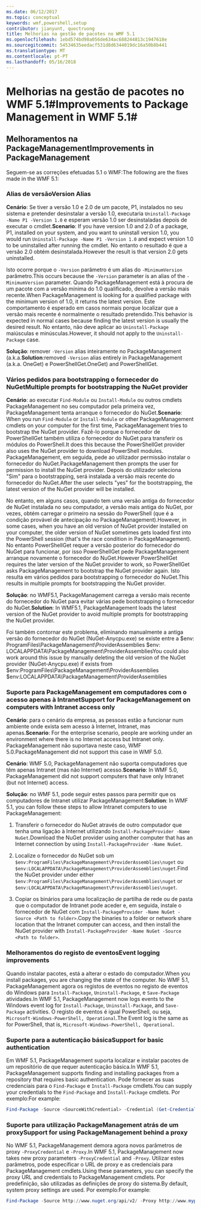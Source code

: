 ```yaml
---
ms.date: 06/12/2017
ms.topic: conceptual
keywords: wmf,powershell,setup
contributor: jianyunt, quoctruong
title: Melhorias na gestão de pacotes no WMF 5.1
ms.openlocfilehash: 1ebd574bd98a056de634ac688244813c1947618e
ms.sourcegitcommit: 54534635eedacf531d8d6344019dc16a50b8b441
ms.translationtype: MT
ms.contentlocale: pt-PT
ms.lasthandoff: 05/16/2018
---
```

# <a name="improvements-to-package-management-in-wmf-51"></a><span data-ttu-id="8abea-103">Melhorias na gestão de pacotes no WMF 5.1#</span><span class="sxs-lookup"><span data-stu-id="8abea-103">Improvements to Package Management in WMF 5.1#</span></span>

## <a name="improvements-in-packagemanagement"></a><span data-ttu-id="8abea-104">Melhoramentos na PackageManagement</span><span class="sxs-lookup"><span data-stu-id="8abea-104">Improvements in PackageManagement</span></span> ##
<span data-ttu-id="8abea-105">Seguem-se as correções efetuadas 5.1 o WMF:</span><span class="sxs-lookup"><span data-stu-id="8abea-105">The following are the fixes made in the WMF 5.1:</span></span>

### <a name="version-alias"></a><span data-ttu-id="8abea-106">Alias de versão</span><span class="sxs-lookup"><span data-stu-id="8abea-106">Version Alias</span></span>

<span data-ttu-id="8abea-107">**Cenário**: Se tiver a versão 1.0 e 2.0 de um pacote, P1, instalados no seu sistema e pretender desinstalar a versão 1.0, executaria `Uninstall-Package -Name P1 -Version 1.0` e esperam versão 1.0 ser desinstaladas depois de executar o cmdlet.</span><span class="sxs-lookup"><span data-stu-id="8abea-107">**Scenario**: If you have version 1.0 and 2.0 of a package, P1, installed on your system, and you want to uninstall version 1.0, you would run `Uninstall-Package -Name P1 -Version 1.0` and expect version 1.0 to be uninstalled after running the cmdlet.</span></span> <span data-ttu-id="8abea-108">No entanto o resultado é que a versão 2.0 obtém desinstalada.</span><span class="sxs-lookup"><span data-stu-id="8abea-108">However the result is that version 2.0 gets uninstalled.</span></span>

<span data-ttu-id="8abea-109">Isto ocorre porque o `-Version` parâmetro é um alias do `-MinimumVersion` parâmetro.</span><span class="sxs-lookup"><span data-stu-id="8abea-109">This occurs because the `-Version` parameter is an alias of the `-MinimumVersion` parameter.</span></span> <span data-ttu-id="8abea-110">Quando PackageManagement está à procura de um pacote com a versão mínima do 1.0 qualificado, devolve a versão mais recente.</span><span class="sxs-lookup"><span data-stu-id="8abea-110">When PackageManagement is looking for a qualified package with the minimum version of 1.0, it returns the latest version.</span></span> <span data-ttu-id="8abea-111">Este comportamento é esperado em casos normais porque localizar que a versão mais recente é normalmente o resultado pretendido.</span><span class="sxs-lookup"><span data-stu-id="8abea-111">This behavior is expected in normal cases because finding the latest version is usually the desired result.</span></span> <span data-ttu-id="8abea-112">No entanto, não deve aplicar ao `Uninstall-Package` maiúsculas e minúsculas.</span><span class="sxs-lookup"><span data-stu-id="8abea-112">However, it should not apply to the `Uninstall-Package` case.</span></span>

<span data-ttu-id="8abea-113">**Solução**: remover `-Version` alias inteiramente no PackageManagement (a.k.a.</span><span class="sxs-lookup"><span data-stu-id="8abea-113">**Solution**:removed `-Version` alias entirely in PackageManagement (a.k.a.</span></span> <span data-ttu-id="8abea-114">OneGet) e PowerShellGet.</span><span class="sxs-lookup"><span data-stu-id="8abea-114">OneGet) and PowerShellGet.</span></span>

### <a name="multiple-prompts-for-bootstrapping-the-nuget-provider"></a><span data-ttu-id="8abea-115">Vários pedidos para bootstrapping o fornecedor do NuGet</span><span class="sxs-lookup"><span data-stu-id="8abea-115">Multiple prompts for bootstrapping the NuGet provider</span></span>

<span data-ttu-id="8abea-116">**Cenário**: ao executar `Find-Module` ou `Install-Module` ou outros cmdlets PackageManagement no seu computador pela primeira vez, PackageManagement tenta arranque o fornecedor do NuGet.</span><span class="sxs-lookup"><span data-stu-id="8abea-116">**Scenario**: When you run `Find-Module` or `Install-Module` or other PackageManagement cmdlets on your computer for the first time, PackageManagement tries to bootstrap the NuGet provider.</span></span> <span data-ttu-id="8abea-117">Fazê-lo porque o fornecedor de PowerShellGet também utiliza o fornecedor do NuGet para transferir os módulos do PowerShell.</span><span class="sxs-lookup"><span data-stu-id="8abea-117">It does this because the PowerShellGet provider also uses the NuGet provider to download PowerShell modules.</span></span> <span data-ttu-id="8abea-118">PackageManagement, em seguida, pede ao utilizador permissão instalar o fornecedor do NuGet.</span><span class="sxs-lookup"><span data-stu-id="8abea-118">PackageManagement then prompts the user for permission to install the NuGet provider.</span></span> <span data-ttu-id="8abea-119">Depois do utilizador seleciona "Sim" para o bootstrapping, será instalada a versão mais recente do fornecedor do NuGet.</span><span class="sxs-lookup"><span data-stu-id="8abea-119">After the user selects "yes" for the bootstrapping, the latest version of the NuGet provider will be installed.</span></span>

<span data-ttu-id="8abea-120">No entanto, em alguns casos, quando tem uma versão antiga do fornecedor de NuGet instalada no seu computador, a versão mais antiga do NuGet, por vezes, obtém carregar o primeiro na sessão do PowerShell (que é a condição provável de antecipação no PackageManagement).</span><span class="sxs-lookup"><span data-stu-id="8abea-120">However, in some cases, when you have an old version of NuGet provider installed on your computer, the older version of NuGet sometimes gets loaded first into the PowerShell session (that's the race condition in PackageManagement).</span></span> <span data-ttu-id="8abea-121">No entanto PowerShellGet requer a versão posterior do fornecedor do NuGet para funcionar, por isso PowerShellGet pede PackageManagement arranque novamente o fornecedor do NuGet.</span><span class="sxs-lookup"><span data-stu-id="8abea-121">However PowerShellGet requires the later version of the NuGet provider to work, so PowerShellGet asks PackageManagement to bootstrap the NuGet provider again.</span></span> <span data-ttu-id="8abea-122">Isto resulta em vários pedidos para bootstrapping o fornecedor do NuGet.</span><span class="sxs-lookup"><span data-stu-id="8abea-122">This results in multiple prompts for bootstrapping the NuGet provider.</span></span>

<span data-ttu-id="8abea-123">**Solução**: no WMF5.1, PackageManagement carrega a versão mais recente do fornecedor do NuGet para evitar várias pede bootstrapping o fornecedor do NuGet.</span><span class="sxs-lookup"><span data-stu-id="8abea-123">**Solution**: In WMF5.1, PackageManagement loads the latest version of the NuGet provider to avoid multiple prompts for bootstrapping the NuGet provider.</span></span>

<span data-ttu-id="8abea-124">Foi também contornar este problema, eliminando manualmente a antiga versão do fornecedor do NuGet (NuGet-Anycpu.exe) se existe entre a $env: ProgramFiles\PackageManagement\ProviderAssemblies $env: LOCALAPPDATA\PackageManagement\ProviderAssemblies</span><span class="sxs-lookup"><span data-stu-id="8abea-124">You could also work around this issue by manually deleting the old version of the NuGet provider (NuGet-Anycpu.exe) if exists from $env:ProgramFiles\PackageManagement\ProviderAssemblies $env:LOCALAPPDATA\PackageManagement\ProviderAssemblies</span></span>


### <a name="support-for-packagemanagement-on-computers-with-intranet-access-only"></a><span data-ttu-id="8abea-125">Suporte para PackageManagement em computadores com o acesso apenas à Intranet</span><span class="sxs-lookup"><span data-stu-id="8abea-125">Support for PackageManagement on computers with Intranet access only</span></span>

<span data-ttu-id="8abea-126">**Cenário**: para o cenário da empresa, as pessoas estão a funcionar num ambiente onde exista sem acesso à Internet, Intranet, mas apenas.</span><span class="sxs-lookup"><span data-stu-id="8abea-126">**Scenario**: For the enterprise scenario, people are working under an environment where there is no Internet access but Intranet only.</span></span> <span data-ttu-id="8abea-127">PackageManagement não suportava neste caso, WMF 5.0.</span><span class="sxs-lookup"><span data-stu-id="8abea-127">PackageManagement did not support this case in WMF 5.0.</span></span>

<span data-ttu-id="8abea-128">**Cenário**: WMF 5.0, PackageManagement não suporta computadores que têm apenas Intranet (mas não Internet) acesso.</span><span class="sxs-lookup"><span data-stu-id="8abea-128">**Scenario**: In WMF 5.0, PackageManagement did not support computers that have only Intranet (but not Internet) access.</span></span>

<span data-ttu-id="8abea-129">**Solução**: no WMF 5.1, pode seguir estes passos para permitir que os computadores de Intranet utilizar PackageManagement:</span><span class="sxs-lookup"><span data-stu-id="8abea-129">**Solution**: In WMF 5.1, you can follow these steps to allow Intranet computers to use PackageManagement:</span></span>

1. <span data-ttu-id="8abea-130">Transferir o fornecedor do NuGet através de outro computador que tenha uma ligação à Internet utilizando `Install-PackageProvider -Name NuGet`.</span><span class="sxs-lookup"><span data-stu-id="8abea-130">Download the NuGet provider using another computer that has an Internet connection by using `Install-PackageProvider -Name NuGet`.</span></span>

2. <span data-ttu-id="8abea-131">Localize o fornecedor do NuGet sob um `$env:ProgramFiles\PackageManagement\ProviderAssemblies\nuget` ou `$env:LOCALAPPDATA\PackageManagement\ProviderAssemblies\nuget`.</span><span class="sxs-lookup"><span data-stu-id="8abea-131">Find the NuGet provider under either `$env:ProgramFiles\PackageManagement\ProviderAssemblies\nuget`  or  `$env:LOCALAPPDATA\PackageManagement\ProviderAssemblies\nuget`.</span></span>

3. <span data-ttu-id="8abea-132">Copiar os binários para uma localização de partilha de rede ou de pasta que o computador de Intranet pode aceder e, em seguida, instale o fornecedor de NuGet com `Install-PackageProvider -Name NuGet -Source <Path to folder>`.</span><span class="sxs-lookup"><span data-stu-id="8abea-132">Copy the binaries to a folder or network share location that the Intranet computer can access, and then install the NuGet provider with `Install-PackageProvider -Name NuGet -Source <Path to folder>`.</span></span>


### <a name="event-logging-improvements"></a><span data-ttu-id="8abea-133">Melhoramentos do registo de eventos</span><span class="sxs-lookup"><span data-stu-id="8abea-133">Event logging improvements</span></span>

<span data-ttu-id="8abea-134">Quando instalar pacotes, está a alterar o estado do computador.</span><span class="sxs-lookup"><span data-stu-id="8abea-134">When you install packages, you are changing the state of the computer.</span></span> <span data-ttu-id="8abea-135">No WMF 5.1, PackageManagement agora os registos de eventos no registo de eventos do Windows para `Install-Package`, `Uninstall-Package`, e `Save-Package` atividades.</span><span class="sxs-lookup"><span data-stu-id="8abea-135">In WMF 5.1, PackageManagement now logs events to the Windows event log for `Install-Package`, `Uninstall-Package`, and `Save-Package` activities.</span></span> <span data-ttu-id="8abea-136">O registo de eventos é igual PowerShell, ou seja, `Microsoft-Windows-PowerShell, Operational`.</span><span class="sxs-lookup"><span data-stu-id="8abea-136">The Event log  is the same as for PowerShell, that is, `Microsoft-Windows-PowerShell, Operational`.</span></span>

### <a name="support-for-basic-authentication"></a><span data-ttu-id="8abea-137">Suporte para a autenticação básica</span><span class="sxs-lookup"><span data-stu-id="8abea-137">Support for basic authentication</span></span>

<span data-ttu-id="8abea-138">Em WMF 5.1, PackageManagement suporta localizar e instalar pacotes de um repositório de que requer autenticação básica.</span><span class="sxs-lookup"><span data-stu-id="8abea-138">In WMF 5.1, PackageManagement supports finding and installing packages from a repository that requires basic authentication.</span></span> <span data-ttu-id="8abea-139">Pode fornecer as suas credenciais para o `Find-Package` e `Install-Package` cmdlets.</span><span class="sxs-lookup"><span data-stu-id="8abea-139">You can supply your credentials to the `Find-Package` and `Install-Package` cmdlets.</span></span> <span data-ttu-id="8abea-140">Por exemplo:</span><span class="sxs-lookup"><span data-stu-id="8abea-140">For example:</span></span>

``` PowerShell
Find-Package -Source <SourceWithCredential> -Credential (Get-Credential)
```
### <a name="support-for-using-packagemanagement-behind-a-proxy"></a><span data-ttu-id="8abea-141">Suporte para utilização PackageManagement atrás de um proxy</span><span class="sxs-lookup"><span data-stu-id="8abea-141">Support for using PackageManagement behind a proxy</span></span>

<span data-ttu-id="8abea-142">No WMF 5.1, PackageManagement demora agora novos parâmetros de proxy `-ProxyCredential` e `-Proxy`.</span><span class="sxs-lookup"><span data-stu-id="8abea-142">In WMF 5.1, PackageManagement now takes new proxy parameters `-ProxyCredential` and `-Proxy`.</span></span> <span data-ttu-id="8abea-143">Utilizar estes parâmetros, pode especificar o URL de proxy e as credenciais para PackageManagement cmdlets.</span><span class="sxs-lookup"><span data-stu-id="8abea-143">Using these parameters, you can specify the proxy URL and credentials to PackageManagement cmdlets.</span></span> <span data-ttu-id="8abea-144">Por predefinição, são utilizadas as definições de proxy do sistema.</span><span class="sxs-lookup"><span data-stu-id="8abea-144">By default, system proxy settings are used.</span></span> <span data-ttu-id="8abea-145">Por exemplo:</span><span class="sxs-lookup"><span data-stu-id="8abea-145">For example:</span></span>

``` PowerShell
Find-Package -Source http://www.nuget.org/api/v2/ -Proxy http://www.myproxyserver.com -ProxyCredential (Get-Credential)
```
